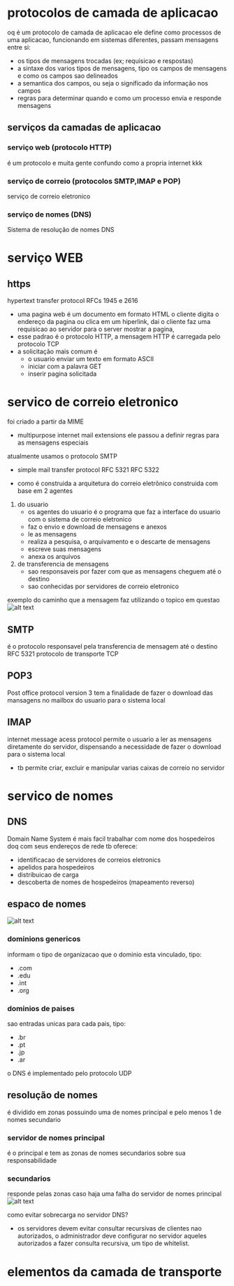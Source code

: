 # protocolos de camada de aplicacao

oq é um protocolo de camada de aplicacao
ele define como processos de uma aplicacao, funcionando em sistemas diferentes, passam mensagens entre si:

- os tipos de mensagens trocadas (ex; requisicao e respostas)
- a sintaxe dos varios tipos de mensagens, tipo os campos de mensagens e como os campos sao delineados
- a semantica dos campos, ou seja o significado da informação nos campos
- regras para determinar quando e como um processo envia e responde mensagens

## serviços da camadas de aplicacao

### serviço web (protocolo HTTP)

é um protocolo e muita gente confundo como a propria internet kkk

### serviço de correio (protocolos SMTP,IMAP e POP)

serviço de correio eletronico

### serviço de nomes (DNS)

Sistema de resolução de nomes DNS

# serviço WEB

## https

hypertext transfer protocol
RFCs 1945 e 2616

- uma pagina web é um documento em formato HTML
  o cliente digita o endereço da pagina ou clica em um hiperlink, dai o cliente faz uma requisicao ao servidor para o server mostrar a pagina,
- esse padrao é o protocolo HTTP, a mensagem HTTP é carregada pelo protocolo TCP
- a solicitação mais comum é
  - o usuario enviar um texto em formato ASCII
  - iniciar com a palavra GET
  - inserir pagina solicitada

# servico de correio eletronico

foi criado a partir da MIME

- multipurpose internet mail extensions
  ele passou a definir regras para as mensagens especiais

atualmente usamos o protocolo SMTP

- simple mail transfer protocol
  RFC 5321
  RFC 5322

- como é construida a arquitetura do correio eletrônico
  construida com base em 2 agentes

1. do usuario
   - os agentes do usuario é o programa que faz a interface do usuario com o sistema de correio eletronico
   - faz o envio e download de mensagens e anexos
   - le as mensagens
   - realiza a pesquisa, o arquivamento e o descarte de mensagens
   - escreve suas mensagens
   - anexa os arquivos
2. de transferencia de mensagens
   - sao responsaveis por fazer com que as mensagens cheguem até o destino
   - sao conhecidas por servidores de correio eletronico

exemplo do caminho que a mensagem faz utilizando o topico em questao
![alt text](image.png)

## SMTP

é o protocolo responsavel pela transferencia de mensagem até o destino
RFC 5321
protocolo de transporte TCP

## POP3

Post office protocol version 3
tem a finalidade de fazer o download das mansagens no mailbox do usuario para o sistema local

## IMAP

internet message acess protocol
permite o usuario a ler as mensagens diretamente do servidor, dispensando a necessidade de fazer o download para o sistema local

- tb permite criar, excluir e manipular varias caixas de correio no servidor

# servico de nomes

## DNS

Domain Name System
é mais facil trabalhar com nome dos hospedeiros doq com seus endereços de rede
tb oferece:

- identificacao de servidores de correios eletronics
- apelidos para hospedeiros
- distribuicao de carga
- descoberta de nomes de hospedeiros (mapeamento reverso)

## espaco de nomes

![alt text](image-1.png)

### dominions genericos

informam o tipo de organizacao que o dominio esta vinculado, tipo:

- .com
- .edu
- .int
- .org

### dominios de paises

sao entradas unicas para cada pais, tipo:

- .br
- .pt
- .jp
- .ar

o DNS é implementado pelo protocolo UDP

## resolução de nomes

é dividido em zonas possuindo uma de nomes principal e pelo menos 1 de nomes secundario

### servidor de nomes principal

é o principal e tem as zonas de nomes secundarios sobre sua responsabilidade

### secundarios

responde pelas zonas caso haja uma falha do servidor de nomes principal
![alt text](image-2.png)

como evitar sobrecarga no servidor DNS?

- os servidores devem evitar consultar recursivas de clientes nao autorizados, o administrador deve configurar no servidor aqueles autorizados a fazer consulta recursiva, um tipo de whitelist.

# elementos da camada de transporte

